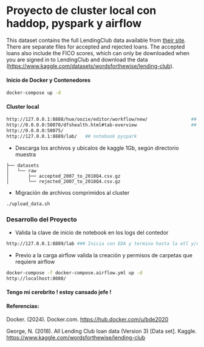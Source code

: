 # Proyecto de cluster local con haddop, pyspark y airflow


This dataset contains the full LendingClub data available from [their site](https://www.lendingclub.com). There are separate files for accepted and rejected loans. The accepted loans also include the FICO scores, which can only be downloaded when you are signed in to LendingClub and download the data (https://www.kaggle.com/datasets/wordsforthewise/lending-club).


#### Inicio de Docker y Contenedores
```bash
docker-compose up -d
```
#### Cluster local
```bash
http://127.0.0.1:8888/hue/oozie/editor/workflow/new/				## Data Warehouse Hive
http://0.0.0.0:50070/dfshealth.html#tab-overview					## Information nodes
http://0.0.0.0:50075/							
http://127.0.0.1:8889/lab/   ## notebook pyspark
```
- Descarga los archivos y ubicalos de kaggle 1Gb, según directorio muestra 
```
├── datasets
│   └── raw
│       ├── accepted_2007_to_2018Q4.csv.gz
│       └── rejected_2007_to_2018Q4.csv.gz
```
- Migración de archivos comprimidos al cluster
```bash
./upload_data.sh
```

### Desarrollo del Proyecto
- Valida la clave de inicio de notebook en los logs del contedor
```bash
http://127.0.0.1:8889/lab ### Inicia con EDA y termina hasta la etl y/o enpoints.
```
- Previo a la carga airflow valida la creación y permisos de carpetas que requiere airflow 
```bash
docker-compose -f docker-compose.airflow.yml up -d
http://localhost:8080/
```


#### Tengo mi cerebrito ! estoy cansado jefe !

#### Referencias:
Docker. (2024). Docker.com. https://hub.docker.com/u/bde2020

George, N. (2018). All Lending Club loan data (Version 3) [Data set]. Kaggle. https://www.kaggle.com/wordsforthewise/lending-club
